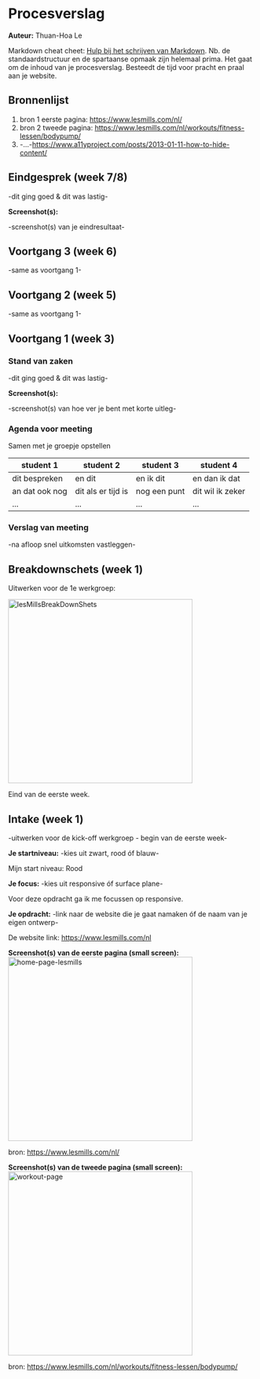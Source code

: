 # Procesverslag
**Auteur:** Thuan-Hoa Le

Markdown cheat cheet: [Hulp bij het schrijven van Markdown](https://github.com/adam-p/markdown-here/wiki/Markdown-Cheatsheet). Nb. de standaardstructuur en de spartaanse opmaak zijn helemaal prima. Het gaat om de inhoud van je procesverslag. Besteedt de tijd voor pracht en praal aan je website.



## Bronnenlijst
1. bron 1 eerste pagina: https://www.lesmills.com/nl/
2. bron 2 tweede pagina: https://www.lesmills.com/nl/workouts/fitness-lessen/bodypump/
3. -...-https://www.a11yproject.com/posts/2013-01-11-how-to-hide-content/



## Eindgesprek (week 7/8)

-dit ging goed & dit was lastig-

**Screenshot(s):**

-screenshot(s) van je eindresultaat-



## Voortgang 3 (week 6)

-same as voortgang 1-



## Voortgang 2 (week 5)

-same as voortgang 1-



## Voortgang 1 (week 3)

### Stand van zaken

-dit ging goed & dit was lastig-

**Screenshot(s):**

-screenshot(s) van hoe ver je bent met korte uitleg-

### Agenda voor meeting

Samen met je groepje opstellen

| student 1      | student 2          | student 3    | student 4        |
| ---            | ---                | ---          | ---              |
| dit bespreken  | en dit             | en ik dit    | en dan ik dat    |
| an dat ook nog | dit als er tijd is | nog een punt | dit wil ik zeker |
| ...            | ...                | ...          | ...              |

### Verslag van meeting

-na afloop snel uitkomsten vastleggen-



## Breakdownschets (week 1)
Uitwerken voor de 1e werkgroep:

<img src="images/readme/lesMillsBreakdownschets-1.png" width="375px" alt="lesMillsBreakDownShets">

Eind van de eerste week.



## Intake (week 1)
-uitwerken voor de kick-off werkgroep - begin van de eerste week-

**Je startniveau:** -kies uit zwart, rood óf blauw-

Mijn start niveau: Rood

**Je focus:** -kies uit responsive óf surface plane-

Voor deze opdracht ga ik me focussen op responsive.

**Je opdracht:** -link naar de website die je gaat namaken óf de naam van je eigen ontwerp-

De website link: https://www.lesmills.com/nl

**Screenshot(s) van de eerste pagina (small screen):**
<img src="images/intake/lesMillsHome.png" width="375px" alt="home-page-lesmills">

bron: https://www.lesmills.com/nl/

**Screenshot(s) van de tweede pagina (small screen):**
<img src="images/intake/lesMillsBp.png" width="375px" alt="workout-page">

bron: https://www.lesmills.com/nl/workouts/fitness-lessen/bodypump/
